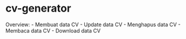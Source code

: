 # cv-generator
Overview: - Membuat data CV - Update data CV - Menghapus data CV - Membaca data CV - Download data CV

